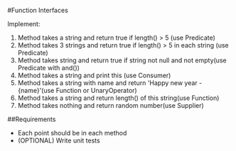 #Function Interfaces

Implement:
1. Method takes a string and return true if length() > 5 (use Predicate)
2. Method takes 3 strings and return true if length() > 5 in each string (use Predicate)
3. Method takes string and return true if string not null and not empty(use Predicate with and())
4. Method takes a string and print this (use Consumer)
5. Method takes a string with name and return 'Happy new year - {name}'(use Function or UnaryOperator)
6. Method takes a string and return length() of this string(use Function)
7. Method takes nothing and return random number(use Supplier)

##Requirements
* Each point should be in each method
* (OPTIONAL) Write unit tests

